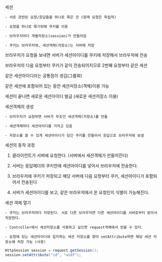 세션

    - 서로 관련된 요청/응답들을 하나로 묶은 것 (원래 요청은 독립적)

    - 요청을 하나로 묶기위해 쿠키를 이용

    - 브라우저마다 개별저장소(session)가 만들어짐

    - 쿠키는 브라우저에, 세션객체(저장소)는 서버에 저장

 

 

브라우저가 요청을 보내면 서버가 세션아이디를 쿠키에 저장해서 브라우저에 전송

브라우저의 다음 요청부터 쿠키가 같이 전송되어지므로 2번째 요청부터 같은 세션

같은 세션아이디라는 공통점이 생김(그룹화)

같은 세션에 포함되어 있는 동안 세션저장소(객체)이용 가능

 

세션이 끝나면 새로운 세션아이디 발급 (새로운 세션저장소 이용)

 

 

세션객체의 생성

    - 브라우저가 요청하면 서버가 무조건 세션객체(저장소)를 만듦

    - 세션객체마다 세션아이디를 가지고 있음

    - 저장소를 쓸 수 있게 세션아이디가 담긴 쿠키를 만들어서 응답으로 브라우저에 보냄

 

 

세션의 동작 과정

  1. 클라이언트가 서버에 요청한다. (서버에서 세션객체가 만들어진다)

  2. 서버는 응답헤더의 쿠키안에 세션아이디를 넣어서 브라우저에 전송한다. 

  3. 브라우저에 쿠키가 저장되고 해당 서버에 다음 요청부터 쿠키, 세션아이디가 포함되어서 전송된다 

  4. 서버가 세션아이디를 보고, 같은 브라우저에서 온 요청인지 식별이 가능해진다.

 

 

세션 객체 열기

    - 쿠키는 브라우저마다 저장된다. 서로 다른 브라우저면 다른 세션아이디를 서버로부터 받아서 저장한다.

    - Controller에서 세션저장소를 사용하고 싶으면 request객체에서 얻을 수 있다.

    - 요청에 있는 세션아이디와 일치하는 세션 저장소를 찾아 setAttribute하면 해당 세션 저장소에 저장 가능 (사용)
```java
HttpSession session = request.getSession();
session.setAttribute("id", "asdf");
```
